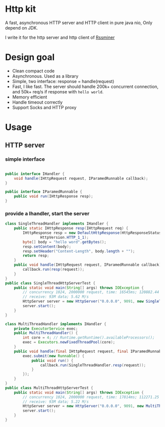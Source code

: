 # Http kit

A fast, asynchronous HTTP server and HTTP client in pure java
nio, Only depend on JDK.

I write it for the http server and http client of
[Rssminer](http://rssminer.net)


# Design goal

* Clean compact code
* Asynchronous. Used as a library
* Simple, two interface: response = handle(request)
* Fast, I like fast. The server should handle 200k+ concurrent connection, and
  50k+ req/s if response with `hello world`.
* Memory efficient
* Handle timeout correctly
* Support Socks and HTTP proxy

# Usage

## HTTP server

### simple interface
```java

public interface IHandler {
    void handle(IHttpRequest request, IParamedRunnable callback);
}

public interface IParamedRunnable {
    public void run(IHttpResponse resp);
}

```
### provide a Ihandler, start the server

```java
class SingleThreadHandler implements IHandler {
    public static IHttpResponse resp(IHttpRequest req) {
        IHttpResponse resp = new DefaultHttpResponse(HttpResponseStatus.OK,
                HttpVersion.HTTP_1_1);
        byte[] body = "hello word".getBytes();
        resp.setContent(body);
        resp.setHeader("Content-Length", body.length + "");
        return resp;
    }
    public void handle(IHttpRequest request, IParamedRunnable callback) {
        callback.run(resp(request));
    }
}
public class SingleThreadHttpServerTest {
    public static void main(String[] args) throws IOException {
        // concurrency 1024, 2000000 request, time: 16545ms; 120882.44 req/s;
        // receive: 93M data; 5.62 M/s
        HttpServer server = new HttpServer("0.0.0.0", 9091, new SingleThreadHandler());
        server.start();
    }
}
```

```java
class MultiThreadHandler implements IHandler {
    private ExecutorService exec;
    public MultiThreadHandler() {
        int core = 4; // Runtime.getRuntime().availableProcessors();
        exec = Executors.newFixedThreadPool(core);
    }
    public void handle(final IHttpRequest request, final IParamedRunnable callback) {
        exec.submit(new Runnable() {
            public void run() {
                callback.run(SingleThreadHandler.resp(request));
            }
        });
    }
}
public class MultiThreadHttpServerTest {
    public static void main(String[] args) throws IOException {
        // concurrency 1024, 2000000 request, time: 17814ms; 112271.25 req/s;
        // receive: 93M data; 5.22 M/s
        HttpServer server = new HttpServer("0.0.0.0", 9091, new MultiThreadHandler());
        server.start();
    }
}
```
